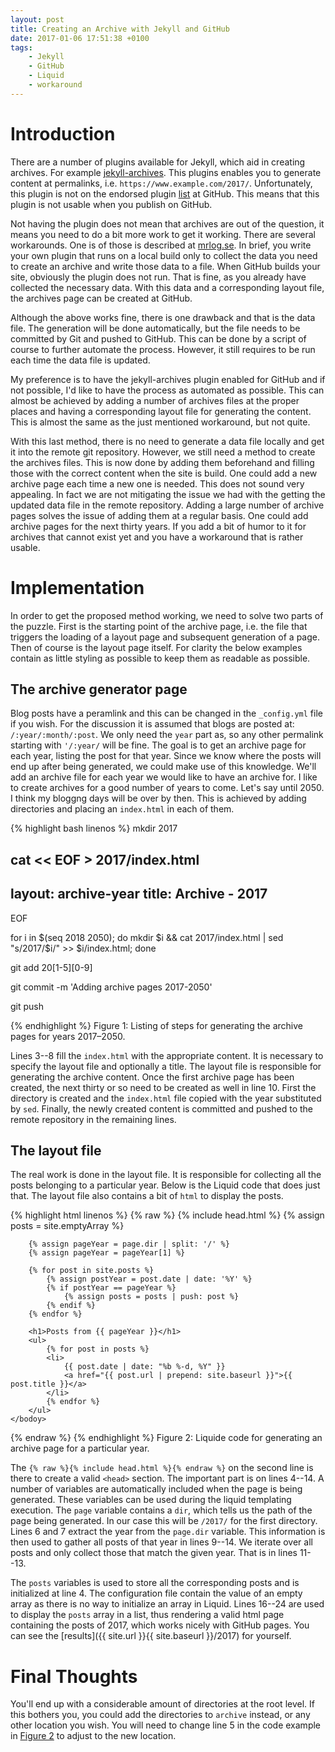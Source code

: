 ```yaml
---
layout: post
title: Creating an Archive with Jekyll and GitHub
date: 2017-01-06 17:51:38 +0100
tags:
    - Jekyll
    - GitHub
    - Liquid
    - workaround
---
```

# Introduction
There are a number of plugins available for Jekyll, which aid in
creating archives. For example
[jekyll-archives](https://github.com/jekyll/jekyll-archives/). This
plugins enables you to generate content at permalinks, i.e.
`https://www.example.com/2017/`. Unfortunately, this plugin is not on
the endorsed plugin [list](https://pages.github.com/versions/) at
GitHub. This means that this plugin is not usable when you publish on
GitHub.

Not having the plugin does not mean that archives are out of the
question, it means you need to do a bit more work to get it working.
There are several workarounds. One is of those is described at
[mrlog.se](http://mrloh.se/2015/06/automatic-archives-for-jekyll-on-github-pages/).
In brief, you write your own plugin that runs on a local build only to
collect the data you need to create an archive and write those data to a
file. When GitHub builds your site, obviously the plugin does not run.
That is fine, as you already have collected the necessary data. With this
data and a corresponding layout file, the archives page can be created
at GitHub.

Although the above works fine, there is one drawback and that is the
data file. The generation will be done automatically, but the file
needs to be committed by Git and pushed to GitHub. This can be done by a
script of course to further automate the process. However, it still
requires to be run each time the data file is updated.

My preference is to have the jekyll-archives plugin enabled for GitHub
and if not possible, I'd like to have the process as automated as
possible. This can almost be achieved by adding a number of archives files at
the proper places and having a corresponding layout file for generating the
content. This is almost the same as the just mentioned workaround, but not
quite.

With this last method, there is no need to generate a data file locally
and get it into the remote git repository. However, we still need a
method to create the archives files. This is now done by adding them
beforehand and filling those with the correct content when the site is
build. One could add a new archive page each time a new one is needed.
This does not sound very appealing. In fact we are not mitigating the
issue we had with the getting the updated data file in the remote
repository. Adding a large number of archive pages solves the issue of
adding them at a regular basis. One could add archive pages for the next
thirty years. If you add a bit of humor to it for archives that cannot
exist yet and you have a workaround that is rather usable.

# Implementation
In order to get the proposed method working, we need to solve two parts
of the puzzle. First is the starting point of the archive page, i.e. the
file that triggers the loading of a layout page and subsequent generation of a
page. Then of course is the layout page itself. For clarity the below examples
contain as little styling as possible to keep them as readable as possible.

## The archive generator page
Blog posts have a peramlink and this can be changed in the `_config.yml`
file if you wish. For the discussion it is assumed that blogs are posted
at: `/:year/:month/:post`. We only need the `year` part as, so any other
permalink starting with `'/:year/` will be fine. The goal is to get an
archive page for each year, listing the post for that year. Since we
know where the posts will end up after being generated, we could make
use of this knowledge. We'll add an archive file for each year we would
like to have an archive for. I like to create archives for a good number
of years to come. Let's say until 2050. I think my bloggng days will be
over by then. This is achieved by adding directories and placing an
`index.html` in each of them.

<div class="blog-figure">
{% highlight bash linenos %}
mkdir 2017

cat << EOF > 2017/index.html
---
layout: archive-year
title: Archive - 2017
---
EOF

for i in $(seq 2018 2050); do mkdir $i && cat 2017/index.html | sed "s/2017/$i/" >> $i/index.html; done

git add 20[1-5][0-9]

git commit -m 'Adding archive pages 2017-2050'

git push

{% endhighlight %}
<span class="blog-figure-caption">
  <span class="blog-figure-number">Figure 1:</span>
  <span class="blog-figure-text">
    Listing of steps for generating the archive pages for years 2017&ndash;2050.
  </span>
</span>
</div>

Lines 3--8 fill the `index.html` with the appropriate content. It is
necessary to specify the layout file and optionally a title. The
layout file is responsible for generating the archive content. Once the
first archive page has been created, the next thirty or so need to be
created as well in line 10. First the directory is created and the
`index.html` file copied with the year substituted by `sed`. Finally,
the newly created content is committed and pushed to the remote
repository in the remaining lines.

## The layout file
The real work is done in the layout file. It is responsible for
collecting all the posts belonging to a particular year. Below is the
Liquid code that does just that. The layout file also contains a bit of
`html` to display the posts.

<div class="blog-figure" id="fig2">
{% highlight html linenos %}
{% raw %}
<html lang="en">
    {% include head.html %}
    <body>
        {% assign posts = site.emptyArray %}

        {% assign pageYear = page.dir | split: '/' %}
        {% assign pageYear = pageYear[1] %}

        {% for post in site.posts %}
            {% assign postYear = post.date | date: '%Y' %}
            {% if postYear == pageYear %}
                {% assign posts = posts | push: post %}
            {% endif %}
        {% endfor %}

        <h1>Posts from {{ pageYear }}</h1>
        <ul>
            {% for post in posts %}
            <li>
                {{ post.date | date: "%b %-d, %Y" }}
                <a href="{{ post.url | prepend: site.baseurl }}">{{ post.title }}</a>
            </li>
            {% endfor %}
        </ul>
    </bodoy>
</html>
{% endraw %}
{% endhighlight %}
<span class="blog-figure-caption">
  <span class="blog-figure-number">Figure 2:</span>
  <span class="blog-figure-text">
    Liquide code for generating an archive page for a particular year.
  </span>
</span>
</div>

The `{% raw %}{% include head.html %}{% endraw %}` on the second line is
there to create a valid `<head>` section. The important part is on
lines 4--14. A number of variables are automatically included when the
page is being generated. These variables can be used during the liquid
templating execution. The `page` variable contains a `dir`, which tells
us the path of the page being generated. In our case this will be
`/2017/` for the first directory. Lines 6 and 7 extract the year from
the `page.dir` variable. This information is then used to gather all
posts of that year in lines 9--14. We iterate over all posts and only
collect those that match the given year. That is in lines 11--13.

The `posts` variables is used to store all the corresponding posts and
is initialized at line 4. The configuration file contain the value of an
empty array as there is no way to initialize an array in Liquid. Lines
16--24 are used to display the `posts` array in a list, thus rendering a
valid html page containing the posts of 2017, which works nicely with
GitHub pages. You can see the [results]({{ site.url }}{{ site.baseurl }}/2017)
for yourself.

# Final Thoughts
You'll end up with a considerable amount of directories at the root
level. If this bothers you, you could add the directories to `archive`
instead, or any other location you wish. You will need to change line 5
in the code example in [Figure 2](#fig2) to adjust to the new location.
